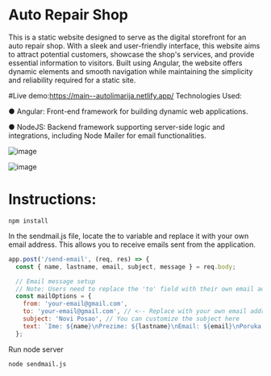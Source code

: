 # Auto Repair Shop

This is a static website designed to serve as the digital storefront for an auto repair shop. With a sleek and user-friendly interface, this website aims to attract potential customers, showcase the shop's services, and provide essential information to visitors. Built using Angular, the website offers dynamic elements and smooth navigation while maintaining the simplicity and reliability required for a static site.

#Live demo:https://main--autolimarija.netlify.app/
Technologies Used:

● Angular: Front-end framework for building dynamic web applications.

● NodeJS: Backend framework supporting server-side logic and integrations, including Node Mailer for email functionalities.

![image](https://github.com/IgorPavlov00/AutoRepairShop/assets/103071674/937a8dda-928f-40c0-963e-4e58d372e3c3)

![image](https://github.com/IgorPavlov00/AutoRepairShop/assets/103071674/e9bc9aaa-997a-4065-9e99-e1fc8a1ca13b)

# Instructions:

```
npm install
```

In the sendmail.js file, locate the to variable and replace it with your own email address. This allows you to receive emails sent from the application.

```javascript
app.post('/send-email', (req, res) => {
  const { name, lastname, email, subject, message } = req.body;

  // Email message setup
  // Note: Users need to replace the 'to' field with their own email address
  const mailOptions = {
    from: 'your-email@gmail.com',
    to: 'your-email@gmail.com', // <-- Replace with your own email address so u can see the email u would get
    subject: 'Novi Posao', // You can customize the subject here
    text: `Ime: ${name}\nPrezime: ${lastname}\nEmail: ${email}\nPoruka: ${message}`
  };
```

Run node server

```
node sendmail.js
```
